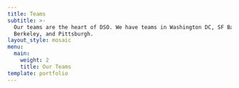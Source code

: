 ```yaml
---
title: Teams
subtitle: >-
  Our teams are the heart of DSO. We have teams in Washington DC, SF Bay Area,
  Berkeley, and Pittsburgh. 
layout_style: mosaic
menu:
  main:
    weight: 2
    title: Our Teams
template: portfolio
---
```

